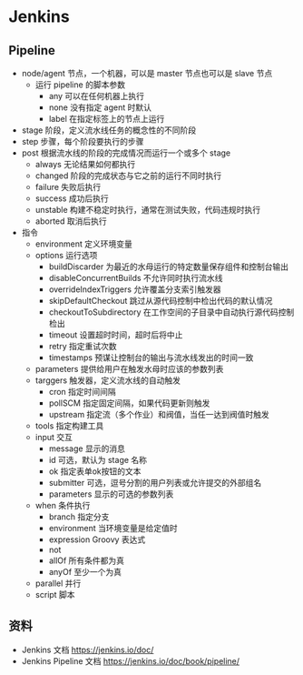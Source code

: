 # Jenkins

## Pipeline

- node/agent 节点，一个机器，可以是 master 节点也可以是 slave 节点
  - 运行 pipeline 的脚本参数
    - any 可以在任何机器上执行
    - none 没有指定 agent 时默认
    - label 在指定标签上的节点上运行
- stage 阶段，定义流水线任务的概念性的不同阶段
- step 步骤，每个阶段要执行的步骤
- post 根据流水线的阶段的完成情况而运行一个或多个 stage
  - always 无论结果如何都执行
  - changed 阶段的完成状态与它之前的运行不同时执行
  - failure 失败后执行
  - success 成功后执行
  - unstable 构建不稳定时执行，通常在测试失败，代码违规时执行
  - aborted 取消后执行
- 指令
  - environment 定义环境变量
  - options 运行选项
    - buildDiscarder 为最近的水母运行的特定数量保存组件和控制台输出
    - disableConcurrentBuilds 不允许同时执行流水线
    - overrideIndexTriggers 允许覆盖分支索引触发器
    - skipDefaultCheckout 跳过从源代码控制中检出代码的默认情况
    - checkoutToSubdirectory 在工作空间的子目录中自动执行源代码控制检出
    - timeout 设置超时时间，超时后将中止
    - retry 指定重试次数
    - timestamps 预谋让控制台的输出与流水线发出的时间一致
  - parameters 提供给用户在触发水母时应该的参数列表
  - targgers 触发器，定义流水线的自动触发
    - cron 指定时间间隔
    - pollSCM 指定固定间隔，如果代码更新则触发
    - upstream 指定流（多个作业）和阀值，当任一达到阀值时触发
  - tools 指定构建工具
  - input 交互
    - message 显示的消息
    - id 可选，默认为 stage 名称
    - ok 指定表单ok按钮的文本
    - submitter 可选，逗号分割的用户列表或允许提交的外部组名
    - parameters 显示的可选的参数列表
  - when 条件执行
    - branch 指定分支
    - environment 当环境变量是给定值时
    - expression Groovy 表达式
    - not
    - allOf 所有条件都为真
    - anyOf 至少一个为真
  - parallel 并行
  - script 脚本

## 资料

- Jenkins 文档 <https://jenkins.io/doc/>
- Jenkins Pipeline 文档 <https://jenkins.io/doc/book/pipeline/>
